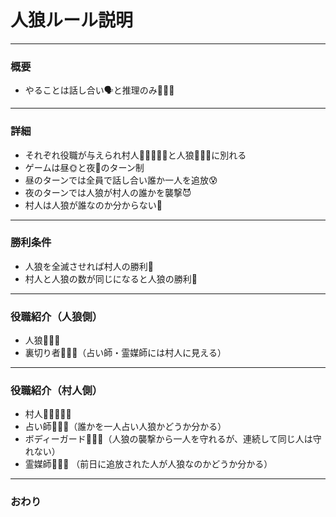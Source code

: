 # 人狼ルール説明
---

### 概要

* やることは話し合い🗣と推理のみ🕵🏻‍♂️
---

### 詳細
* それぞれ役職が与えられ村人🧔🏻👱🏻‍♀️と人狼🧛🏿‍♂️に別れる
* ゲームは昼🌞と夜🌚のターン制
* 昼のターンでは全員で話し合い誰か一人を追放😰
* 夜のターンでは人狼が村人の誰かを襲撃😈
* 村人は人狼が誰なのか分からない🤔
---

### 勝利条件
* 人狼を全滅させれば村人の勝利👫
* 村人と人狼の数が同じになると人狼の勝利👹
---

### 役職紹介（人狼側）
* 人狼🧛🏿‍♂️
* 裏切り者👨🏿‍🎤（占い師・霊媒師には村人に見える）
---

### 役職紹介（村人側）
* 村人🧔🏻👱🏻‍♀️
* 占い師🧙🏻‍♀️（誰かを一人占い人狼かどうか分かる）
* ボディーガード👮🏻‍♂️（人狼の襲撃から一人を守れるが、連続して同じ人は守れない）
* 霊媒師🧝🏻‍♀️  （前日に追放された人が人狼なのかどうか分かる）
---

### おわり
